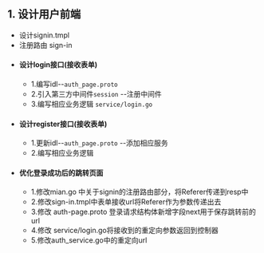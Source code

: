 ## 1. 设计用户前端
- 设计signin.tmpl
- 注册路由 sign-in
- #### 设计login接口(接收表单)
  - 1.编写idl--` auth_page.proto ` 
  - 2.引入第三方中间件`session` --注册中间件
  - 3.编写相应业务逻辑 `service/login.go`
- #### 设计register接口(接收表单)
  - 1.更新idl--` auth_page.proto ` --添加相应服务
  - 2.编写相应业务逻辑
- #### 优化登录成功后的跳转页面
  - 1.修改mian.go 中关于signin的注册路由部分，将Referer传递到resp中
  - 2.修改sign-in.tmpl中表单接收url将Referer作为参数传递出去
  - 3.修改 auth-page.proto 登录请求结构体新增字段next用于保存跳转前的url
  - 4.修改 service/login.go将接收到的重定向参数返回到控制器
  - 5.修改auth_service.go中的重定向url